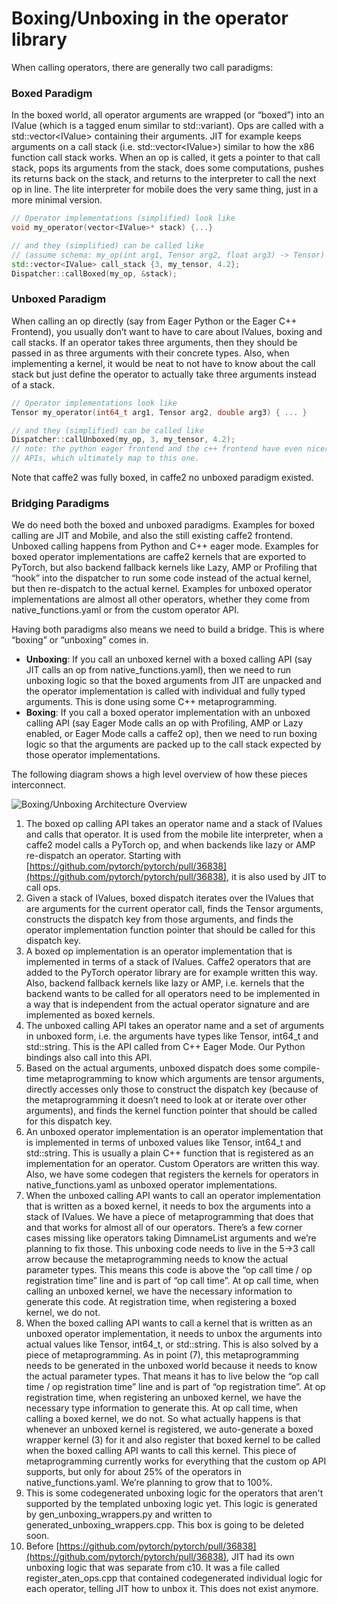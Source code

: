 
# Boxing/Unboxing in the operator library

When calling operators, there are generally two call paradigms:


### Boxed Paradigm

In the boxed world, all operator arguments are wrapped (or “boxed”) into an IValue (which is a tagged enum similar to std::variant). Ops are called with a std::vector&lt;IValue> containing their arguments. JIT for example keeps arguments on a call stack (i.e. std::vector&lt;IValue>) similar to how the x86 function call stack works. When an op is called, it gets a pointer to that call stack, pops its arguments from the stack, does some computations, pushes its returns back on the stack, and returns to the interpreter to call the next op in line. The lite interpreter for mobile does the very same thing, just in a more minimal version.


```cpp
// Operator implementations (simplified) look like
void my_operator(vector<IValue>* stack) {...}

// and they (simplified) can be called like
// (assume schema: my_op(int arg1, Tensor arg2, float arg3) -> Tensor)
std::vector<IValue> call_stack {3, my_tensor, 4.2};
Dispatcher::callBoxed(my_op, &stack);
```



### Unboxed Paradigm

When calling an op directly (say from Eager Python or the Eager C++ Frontend), you usually don’t want to have to care about IValues, boxing and call stacks. If an operator takes three arguments, then they should be passed in as three arguments with their concrete types. Also, when implementing a kernel, it would be neat to not have to know about the call stack but just define the operator to actually take three arguments instead of a stack.


```cpp
// Operator implementations look like
Tensor my_operator(int64_t arg1, Tensor arg2, double arg3) { ... }

// and they (simplified) can be called like
Dispatcher::callUnboxed(my_op, 3, my_tensor, 4.2);
// note: the python eager frontend and the c++ frontend have even nicer
// APIs, which ultimately map to this one.
```


Note that caffe2 was fully boxed, in caffe2 no unboxed paradigm existed.


### Bridging Paradigms

We do need both the boxed and unboxed paradigms. Examples for boxed calling are JIT and Mobile, and also the still existing caffe2 frontend. Unboxed calling happens from Python and C++ eager mode. Examples for boxed operator implementations are caffe2 kernels that are exported to PyTorch, but also backend fallback kernels like Lazy, AMP or Profiling that “hook” into the dispatcher to run some code instead of the actual kernel, but then re-dispatch to the actual kernel. Examples for unboxed operator implementations are almost all other operators, whether they come from native_functions.yaml or from the custom operator API.

Having both paradigms also means we need to build a bridge. This is where “boxing” or “unboxing” comes in.



*   **Unboxing**: If you call an unboxed kernel with a boxed calling API (say JIT calls an op from native_functions.yaml), then we need to run unboxing logic so that the boxed arguments from JIT are unpacked and the operator implementation is called with individual and fully typed arguments. This is done using some C++ metaprogramming.
*   **Boxing**: If you call a boxed operator implementation with an unboxed calling API (say Eager Mode calls an op with Profiling, AMP or Lazy enabled, or Eager Mode calls a caffe2 op), then we need to run boxing logic so that the arguments are packed up to the call stack expected by those operator implementations.

The following diagram shows a high level overview of how these pieces interconnect.

![Boxing/Unboxing Architecture Overview](/pytorch/pytorch/wiki/images/Boxing-and-Unboxing-in-the-PyTorch-Operator-Library-2.svg)

1. The boxed op calling API takes an operator name and a stack of IValues and calls that operator. It is used from the mobile lite interpreter, when a caffe2 model calls a PyTorch op, and when backends like lazy or AMP re-dispatch an operator. Starting with [https://github.com/pytorch/pytorch/pull/36838](https://github.com/pytorch/pytorch/pull/36838), it is also used by JIT to call ops.
2. Given a stack of IValues, boxed dispatch iterates over the IValues that are arguments for the current operator call, finds the Tensor arguments, constructs the dispatch key from those arguments, and finds the operator implementation function pointer that should be called for this dispatch key.
3. A boxed op implementation is an operator implementation that is implemented in terms of a stack of IValues. Caffe2 operators that are added to the PyTorch operator library are for example written this way. Also, backend fallback kernels like lazy or AMP, i.e. kernels that the backend wants to be called for all operators need to be implemented in a way that is independent from the actual operator signature and are implemented as boxed kernels.
4. The unboxed calling API takes an operator name and a set of arguments in unboxed form, i.e. the arguments have types like Tensor, int64_t and std::string. This is the API called from C++ Eager Mode. Our Python bindings also call into this API.
5. Based on the actual arguments, unboxed dispatch does some compile-time metaprogramming to know which arguments are tensor arguments, directly accesses only those to construct the dispatch key (because of the metaprogramming it doesn’t need to look at or iterate over other arguments), and finds the kernel function pointer that should be called for this dispatch key.
6. An unboxed operator implementation is an operator implementation that is implemented in terms of unboxed values like Tensor, int64_t and std::string. This is usually a plain C++ function that is registered as an implementation for an operator. Custom Operators are written this way. Also, we have some codegen that registers the kernels for operators in native_functions.yaml as unboxed operator implementations.
7. When the unboxed calling API wants to call an operator implementation that is written as a boxed kernel, it needs to box the arguments into a stack of IValues. We have a piece of metaprogramming that does that and that works for almost all of our operators. There’s a few corner cases missing like operators taking DimnameList arguments and we’re planning to fix those. This unboxing code needs to live in the 5->3 call arrow because the metaprogramming needs to know the actual parameter types. This means this code is above the “op call time / op registration time” line and is part of “op call time”. At op call time, when calling an unboxed kernel, we have the necessary information to generate this code. At registration time, when registering a boxed kernel, we do not.
8. When the boxed calling API wants to call a kernel that is written as an unboxed operator implementation, it needs to unbox the arguments into actual values like Tensor, int64_t, or std::string. This is also solved by a piece of metaprogramming. As in point (7), this metaprogramming needs to be generated in the unboxed world because it needs to know the actual parameter types. That means it has to live below the “op call time / op registration time” line and is part of “op registration time”. At op registration time, when registering an unboxed kernel, we have the necessary type information to generate this. At op call time, when calling a boxed kernel, we do not. So what actually happens is that whenever an unboxed kernel is registered, we auto-generate a boxed wrapper kernel (3) for it and also register that boxed kernel to be called when the boxed calling API wants to call this kernel. This piece of metaprogramming currently works for everything that the custom op API supports, but only for about 25% of the operators in native_functions.yaml. We’re planning to grow that to 100%.
9. This is some codegenerated unboxing logic for the operators that aren't supported by the templated unboxing logic yet. This logic is generated by gen_unboxing_wrappers.py and written to generated_unboxing_wrappers.cpp. This box is going to be deleted soon.
10. Before [https://github.com/pytorch/pytorch/pull/36838](https://github.com/pytorch/pytorch/pull/36838), JIT had its own unboxing logic that was separate from c10. It was a file called register_aten_ops.cpp that contained codegenerated individual logic for each operator, telling JIT how to unbox it. This does not exist anymore.
